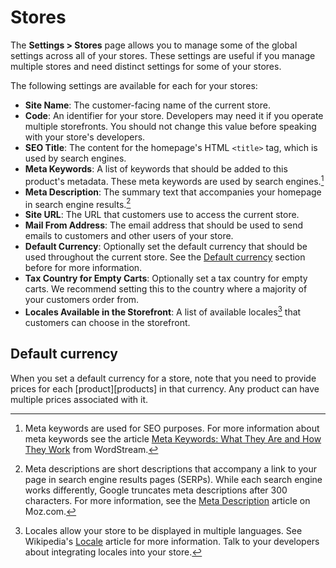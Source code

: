 # Stores

The **Settings > Stores** page allows you to manage some of the global settings
across all of your stores. These settings are useful if you manage multiple
stores and need distinct settings for some of your stores.

The following settings are available for each for your stores:

- **Site Name**: The customer-facing name of the current store.
- **Code**: An identifier for your store. Developers may need it if you operate
  multiple storefronts. You should not change this value before speaking with
  your store's developers.
- **SEO Title**: The content for the homepage's HTML `<title>` tag, which is
  used by search engines.
- **Meta Keywords**: A list of keywords that should be added to this product's
  metadata. These meta keywords are used by search engines.[^meta-keywords]
- **Meta Description**: The summary text that accompanies your homepage in
  search engine results.[^meta-descriptions] 
- **Site URL**: The URL that customers use to access the current store.
- **Mail From Address**: The email address that should be used to send emails to
  customers and other users of your store. 
- **Default Currency**: Optionally set the default currency that should be used
  throughout the current store. See the [Default currency](#default-currency)
  section before for more information.
- **Tax Country for Empty Carts**: Optionally set a tax country for empty carts.
  We recommend setting this to the country where a majority of your customers
  order from.
- **Locales Available in the Storefront**: A list of available locales[^locales]
  that customers can choose in the storefront.

## Default currency

When you set a default currency for a store, note that you need to provide
prices for each [product][products] in that currency. Any product can have
multiple prices associated with it.

<!-- TODO:
  Default currency comes up often on the Solidus Slack team. It seems to be a
  point of confusion for developers, and maybe for administrators. There is
  opportunity to provide more information about setting currencies, prices, etc.
-->

[^locales]: Locales allow your store to be displayed in multiple languages. See
  Wikipedia's [Locale][locale] article for more information. Talk to your
  developers about integrating locales into your store.
[^meta-keywords]: Meta keywords are used for SEO purposes. For more information
  about meta keywords see the article [Meta Keywords: What They Are and How They
  Work][meta-keywords] from WordStream.
[^meta-descriptions]: Meta descriptions are short descriptions that accompany a
  link to your page in search engine results pages (SERPs). While each search
  engine works differently, Google truncates meta descriptions after 300
  characters. For more information, see the [Meta Description][meta-description]
  article on Moz.com.

[locale]: https://en.wikipedia.org/wiki/Locale_(computer_software)
[meta-keywords]: https://www.wordstream.com/meta-keyword
[meta-description]: https://moz.com/learn/seo/meta-description
